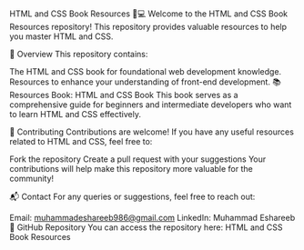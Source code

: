 HTML and CSS Book Resources 📘💻
Welcome to the HTML and CSS Book Resources repository! This repository provides valuable resources to help you master HTML and CSS.

🚀 Overview
This repository contains:

The HTML and CSS book for foundational web development knowledge.
Resources to enhance your understanding of front-end development.
📚 Resources
Book: HTML and CSS Book
This book serves as a comprehensive guide for beginners and intermediate developers who want to learn HTML and CSS effectively.

🌟 Contributing
Contributions are welcome! If you have any useful resources related to HTML and CSS, feel free to:

Fork the repository
Create a pull request with your suggestions
Your contributions will help make this repository more valuable for the community!

📬 Contact
For any queries or suggestions, feel free to reach out:

Email: muhammadeshareeb986@gmail.com
LinkedIn: Muhammad Eshareeb
🔗 GitHub Repository
You can access the repository here: HTML and CSS Book Resources
